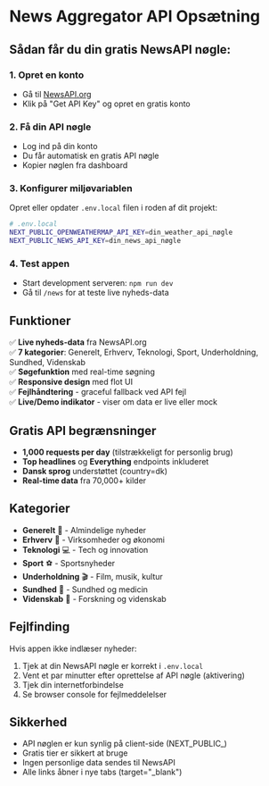# News Aggregator API Opsætning

## Sådan får du din gratis NewsAPI nøgle:

### 1. Opret en konto
- Gå til [NewsAPI.org](https://newsapi.org/)
- Klik på "Get API Key" og opret en gratis konto

### 2. Få din API nøgle
- Log ind på din konto
- Du får automatisk en gratis API nøgle
- Kopier nøglen fra dashboard

### 3. Konfigurer miljøvariablen
Opret eller opdater `.env.local` filen i roden af dit projekt:

```bash
# .env.local
NEXT_PUBLIC_OPENWEATHERMAP_API_KEY=din_weather_api_nøgle
NEXT_PUBLIC_NEWS_API_KEY=din_news_api_nøgle
```

### 4. Test appen
- Start development serveren: `npm run dev`
- Gå til `/news` for at teste live nyheds-data

## Funktioner

✅ **Live nyheds-data** fra NewsAPI.org  
✅ **7 kategorier**: Generelt, Erhverv, Teknologi, Sport, Underholdning, Sundhed, Videnskab  
✅ **Søgefunktion** med real-time søgning  
✅ **Responsive design** med flot UI  
✅ **Fejlhåndtering** - graceful fallback ved API fejl  
✅ **Live/Demo indikator** - viser om data er live eller mock  

## Gratis API begrænsninger

- **1,000 requests per day** (tilstrækkeligt for personlig brug)
- **Top headlines** og **Everything** endpoints inkluderet
- **Dansk sprog** understøttet (country=dk)
- **Real-time data** fra 70,000+ kilder

## Kategorier

- **Generelt** 📰 - Almindelige nyheder
- **Erhverv** 💼 - Virksomheder og økonomi
- **Teknologi** 💻 - Tech og innovation
- **Sport** ⚽ - Sportsnyheder
- **Underholdning** 🎬 - Film, musik, kultur
- **Sundhed** 🏥 - Sundhed og medicin
- **Videnskab** 🔬 - Forskning og videnskab

## Fejlfinding

Hvis appen ikke indlæser nyheder:
1. Tjek at din NewsAPI nøgle er korrekt i `.env.local`
2. Vent et par minutter efter oprettelse af API nøgle (aktivering)
3. Tjek din internetforbindelse
4. Se browser console for fejlmeddelelser

## Sikkerhed

- API nøglen er kun synlig på client-side (NEXT_PUBLIC_)
- Gratis tier er sikkert at bruge
- Ingen personlige data sendes til NewsAPI
- Alle links åbner i nye tabs (target="_blank") 
